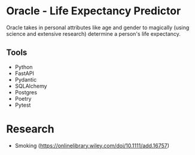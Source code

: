 # Oracle - Life Expectancy Predictor

Oracle takes in personal attributes like age and gender to magically (using science and extensive research) determine a person's life expectancy.

## Tools

- Python
- FastAPI
- Pydantic
- SQLAlchemy
- Postgres
- Poetry
- Pytest

# Research

- Smoking (https://onlinelibrary.wiley.com/doi/10.1111/add.16757)

